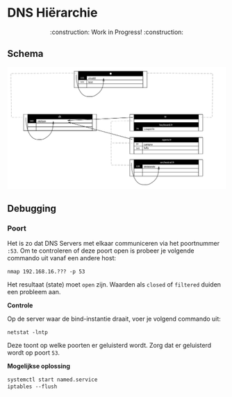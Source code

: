 # DNS Hiërarchie

<p align="center">
    :construction: Work in Progress! :construction:
</p>

## Schema
![Schema](./.img/schema.png#2)

## Debugging

### Poort

Het is zo dat DNS Servers met elkaar communiceren via het poortnummer `:53`.
Om te controleren of deze poort open is probeer je volgende commando uit vanaf een andere host:

```
nmap 192.168.16.??? -p 53
```

Het resultaat (state) moet `open` zijn.
Waarden als `closed` of `filtered` duiden een probleem aan.

**Controle**

Op de server waar de bind-instantie draait, voer je volgend commando uit:

```
netstat -lntp
```

Deze toont op welke poorten er geluisterd wordt.
Zorg dat er geluisterd wordt op poort `53`.

**Mogelijkse oplossing**

```
systemctl start named.service
iptables --flush
```
